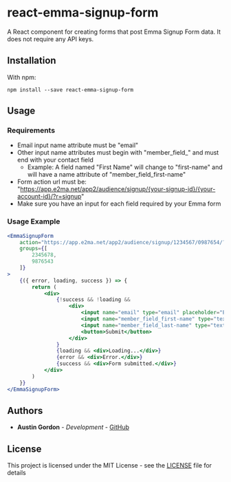# react-emma-signup-form

A React component for creating forms that post Emma Signup Form data. It does not require any API keys.

## Installation

With npm:

`npm install --save react-emma-signup-form`

## Usage

### Requirements

- Email input name attribute must be "email"
- Other input name attributes must begin with "member\_field\_" and must end with your contact field
  - Example: A field named "First Name" will change to "first-name" and will have a name attribute of "member\_field\_first-name"
- Form action url must be: "https://app.e2ma.net/app2/audience/signup/{your-signup-id}/{your-account-id}/?r=signup"
- Make sure you have an input for each field required by your Emma form

### Usage Example

```jsx
<EmmaSignupForm
    action="https://app.e2ma.net/app2/audience/signup/1234567/0987654/?r=signup"
    groups={[
        2345678,
        9876543
    ]}
>
    {({ error, loading, success }) => {
        return (
            <div>
                {!success && !loading &&
                    <div>
                        <input name="email" type="email" placeholder="Email" />
                        <input name="member_field_first-name" type="text" placeholder="First Name" />
                        <input name="member_field_last-name" type="text" placeholder="Last Name" />
                        <button>Submit</button>
                    </div>
                }
                {loading && <div>Loading...</div>}
                {error && <div>Error.</div>}
                {success && <div>Form submitted.</div>}
            </div>
        )
    }}
</EmmaSignupForm>
```

## Authors

* **Austin Gordon** - *Development* - [GitHub](https://github.com/AustinLeeGordon)

## License

This project is licensed under the MIT License - see the [LICENSE](LICENSE) file for details